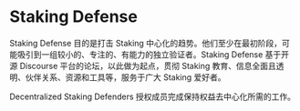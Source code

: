 # 

# Staking Defense

Staking Defense 目的是打击 Staking 中心化的趋势。他们至少在最初阶段，可能吸引到一组较小的、专注的、有能力的独立验证者。Staking Defense 基于开源 Discourse 平台的论坛，以此做为起点，贯彻 Staking 教育、信息全面且透明、伙伴关系、资源和工具等，服务于广大 Staking 爱好者。

Decentralized Staking Defenders 授权成员完成保持权益去中心化所需的工作。

